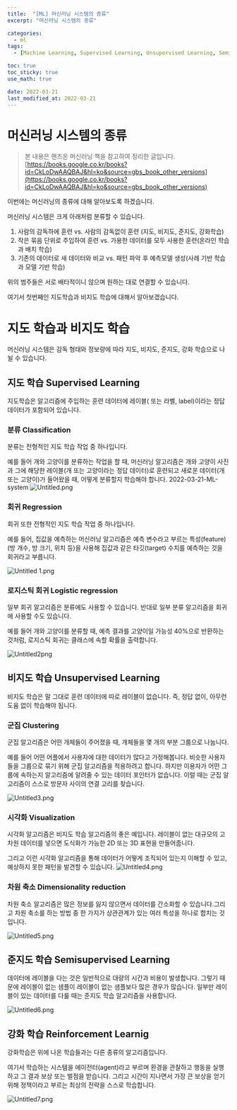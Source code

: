 ```yaml
---
title:  "[ML] 머신러닝 시스템의 종류"
excerpt: "머신러닝 시스템의 종류"

categories:
  - ml
tags:
  - [Machine Learning, Supervised Learning, Unsupervised Learning, Semisupervised Learning, Reinforcement Learnig]

toc: true
toc_sticky: true
use_math: true

date: 2022-03-21
last_modified_at: 2022-03-21
---
```


# 머신러닝 시스템의 종류

> 본 내용은 핸즈온 머신러닝 책을 참고하여 정리한 글입니다. 
[https://books.google.co.kr/books?id=CkLoDwAAQBAJ&hl=ko&source=gbs_book_other_versions](https://books.google.co.kr/books?id=CkLoDwAAQBAJ&hl=ko&source=gbs_book_other_versions)
> 

이번에는 머신러닝의 종류에 대해 알아보도록 하겠습니다.

머신러닝 시스템은 크게 아래처럼 분류할 수 있습니다. 

1. 사람의 감독하에 훈련 vs. 사람의 감독없이 훈련 (지도, 비지도, 준지도, 강화학습) 
2. 작은 묶음 단위로 주입하여 훈련 vs. 가용한 데이터를 모두 사용한 훈련(온라인 학습과 배치 학습)
3. 기존의 데이터로 새 데이터와 비교 vs. 패턴 파악 후 예측모델 생성(사례 기반 학습과 모델 기반 학습)

위의 범주들은 서로 배타적이니 않으며 원하는 대로 연결할 수 있습니다. 

여기서 첫번째인 지도학습과 비지도 학습에 대해서 알아보겠습니다.

# 지도 학습과 비지도 학습

머신러닝 시스템은 감독 형태와 정보량에 따라 지도, 비지도, 준지도, 강화 학습으로 나뉠 수 있습니다. 

## 지도 학습 Supervised Learning

지도학습은 알고리즘에 주입하는 훈련 데이터에 레이블( 또는 라벨, label)이라는 정답 데이터가 포함되어 있습니다. 

### 분류 Classification

분류는 전형적인 지도 학습 작업 중 하나입니다. 

예를 들어 개와 고양이를 분류하는 작업을 할 때, 머신러닝 알고리즘은 개와 고양이 사진과 그에 해당한 레이블(개 또는 고양이라는 정답 데이터)로 훈련되고 새로운 데이터(개 또는 고양이)가 들어왔을 때, 어떻게 분류할지 학습해야 합니다.
2022-03-21-ML-system
![Untitled.png](/assets/images/posts/2022-03-21-ML-system/Untitled.png)

### 회귀 Regression

회귀 또한 전형적인 지도 학습 작업 중 하나입니다.

예를 들어, 집값을 예측하는 머신러닝 알고리즘은 예측 변수라고 부르는 특성(feature)(방 개수, 방 크기, 위치 등)을 사용해 집값과 같은 타깃(target) 수치를 예측하는 것을 회귀라고 부릅니다.

![Untitled 1.png](/assets/images/posts/2022-03-21-ML-system/Untitled1.png)

### 로지스틱 회귀 Logistic regression

일부 회귀 알고리즘은 분류에도 사용할 수 있습니다. 반대로 일부 분류 알고리즘을 회귀에 사용할 수도 있습니다. 

예를 들어 개와 고양이를 분류할 때, 예측 결과를 고양이일 가능성 40%으로 반환하는 것처럼, 로지스틱 회귀는 클래스에 속할 확률을 출력합니다.

![Untitled2png](/assets/images/posts/2022-03-21-ML-system/Untitled2.png)
## 비지도 학습 Unsupervised Learning

비지도 학습은 말 그대로 훈련 데이터에 따로 레이블이 없습니다. 즉, 정답 없이, 아무런 도움 없이 학습해야 됩니다. 

### 군집 Clustering

군집 알고리즘은 어떤 개체들이 주어졌을 때, 개체들을 몇 개의 부분 그룹으로 나눕니다. 

예를 들어 어떤 어플에서 사용자에 대한 데이터가 많다고 가정해봅니다. 비슷한 사용자들을 그룹으로 묶기 위해 군집 알고리즘을 적용하려고 합니다. 하지만 이용자가 어떤 그룹에 속하는지 알고리즘에 알려줄 수 있는 데이터 포인터가 없습니다. 이럴 때는 군집 알고리즘이 스스로 방문자 사이의 연결 고리를 찾습니다. 

![Untitled3.png](/assets/images/posts/2022-03-21-ML-system/Untitled3.png)

### 시각화 Visualization

시각화 알고리즘은 비지도 학습 알고리즘의 좋은 예입니다. 레이블이 없는 대규모의 고차원 데이터를 넣으면 도식화가 가능한 2D 또는 3D 표현을 만들어줍니다. 

그리고 이런 시각화 알고리즘을 통해 데이터가 어떻게 조직되어 있는지 이해할 수 있고, 예상하지 못한 패턴을 발견할 수 있습니다.
![Untitled4.png](/assets/images/posts/2022-03-21-ML-system/Untitled4.png)

### 차원 축소 Dimensionality reduction

차원 축소 알고리즘은 많은 정보를 잃지 않으면서 데이터를 간소화할 수 있습니다.그리고 차원 축소를 하는 방법 중 한 가지가 상관관계가 있는 여러 특성을 하나로 합치는 것입니다.

![Untitled5.png](/assets/images/posts/2022-03-21-ML-system/Untitled5.png)

## 준지도 학습 Semisupervised Learning

데이터에 레이블을 다는 것은 일반적으로 대량의 시간과 비용이 발생합니다. 그렇기 때문에 레이블이 없는 샘플이 레이블이 없는 샘플보다 많은 경우가 많습니다. 일부만 레이블이 있는 데이터를 다룰 때는 준지도 학습 알고리즘을 사용합니다. 

![Untitled6.png](/assets/images/posts/2022-03-21-ML-system/Untitled6.png)

## 강화 학습 Reinforcement Learnig

강화학습은 위에 나온 학습들과는 다른 종류의 알고리즘입니다.

여기서 학습하는 시스템을 에이전터(agent)라고 부르며 환경을 관찰하고 행동을 실행하고 그 결과 보상 또는 벌점을 받습니다. 그리고 시간이 지나면서 가장 큰 보상을 얻기 위해 정책이라고 부르는 최상의 전략을 스스로 학습합니다.

![Untitled7.png](/assets/images/posts/2022-03-21-ML-system/Untitled7.png)

